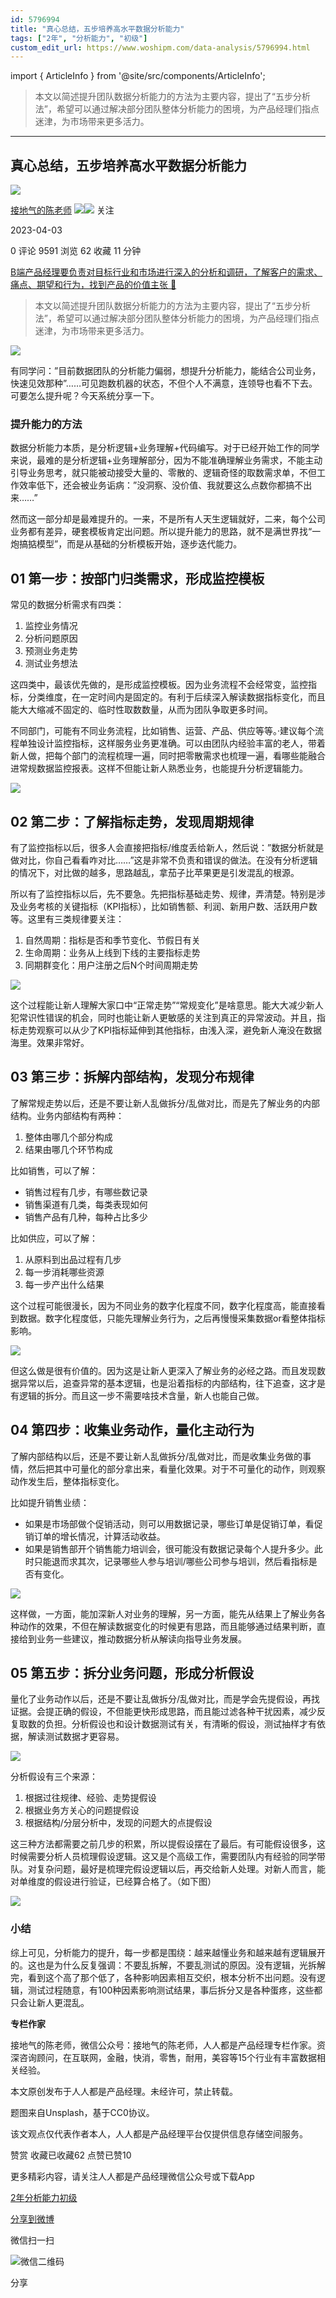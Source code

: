 ```yaml
---
id: 5796994
title: "真心总结，五步培养高水平数据分析能力"
tags: ["2年", "分析能力", "初级"]
custom_edit_url: https://www.woshipm.com/data-analysis/5796994.html
---
```

import { ArticleInfo } from '@site/src/components/ArticleInfo';

<ArticleInfo
    author="接地气的陈老师"
    authorLink="https://www.woshipm.com/u/773891"
    published="2023-04-03"
    views={9591}
    comments={0}
    collects={62}
/>

> 本文以简述提升团队数据分析能力的方法为主要内容，提出了“五步分析法”，希望可以通过解决部分团队整体分析能力的困境，为产品经理们指点迷津，为市场带来更多活力。

---

## 真心总结，五步培养高水平数据分析能力

[![](https://image.woshipm.com/wp-files/2019/08/0GkAbc8ZooEsibtWEUNO.png!/both/72x72)](https://www.woshipm.com/u/773891)

[接地气的陈老师](https://www.woshipm.com/u/773891) ![](https://static.woshipm.com/tag/1121_1@2x.png)![](https://static.woshipm.com/tag/2103_1@2x.png) 关注

2023-04-03

0 评论 9591 浏览 62 收藏 11 分钟

[B端产品经理要负责对目标行业和市场进行深入的分析和调研，了解客户的需求、痛点、期望和行为，找到产品的价值主张 🔗](https://ke.qidianla.com/courses/bcpm)

> 本文以简述提升团队数据分析能力的方法为主要内容，提出了“五步分析法”，希望可以通过解决部分团队整体分析能力的困境，为产品经理们指点迷津，为市场带来更多活力。

![](https://image.woshipm.com/wp-files/2023/04/4hLlcrLjA4Fc14Qd7Cdv.png)

有同学问：”目前数据团队的分析能力偏弱，想提升分析能力，能结合公司业务，快速见效那种”……可见跑数机器的状态，不但个人不满意，连领导也看不下去。可要怎么提升呢？今天系统分享一下。

### 提升能力的方法

数据分析能力本质，是分析逻辑+业务理解+代码编写。对于已经开始工作的同学来说，最难的是分析逻辑+业务理解部分，因为不能准确理解业务需求，不能主动引导业务思考，就只能被动接受大量的、零散的、逻辑奇怪的取数需求单，不但工作效率低下，还会被业务诟病：”没洞察、没价值、我就要这么点数你都搞不出来……”

然而这一部分却是最难提升的。一来，不是所有人天生逻辑就好，二来，每个公司业务都有差异，硬套模板肯定出问题。所以提升能力的思路，就不是满世界找“一炮搞掂模型”，而是从基础的分析模板开始，逐步迭代能力。

## 01 第一步：按部门归类需求，形成监控模板

常见的数据分析需求有四类：

1.  监控业务情况
2.  分析问题原因
3.  预测业务走势
4.  测试业务想法

这四类中，最该优先做的，是形成监控模板。因为业务流程不会经常变，监控指标，分类维度，在一定时间内是固定的。有利于后续深入解读数据指标变化，而且能大大缩减不固定的、临时性取数数量，从而为团队争取更多时间。

不同部门，可能有不同业务流程，比如销售、运营、产品、供应等等。·建议每个流程单独设计监控指标，这样服务业务更准确。可以由团队内经验丰富的老人，带着新人做，把每个部门的流程梳理一遍，同时把零散需求也梳理一遍，看哪些能融合进常规数据监控报表。这样不但能让新人熟悉业务，也能提升分析逻辑能力。

![](https://image.yunyingpai.com/wp/2023/04/uPO3NlXw1A0sf1HcYHUe.png)

## 02 第二步：了解指标走势，发现周期规律

有了监控指标以后，很多人会直接把指标/维度丢给新人，然后说：”数据分析就是做对比，你自己看看咋对比……”这是非常不负责和错误的做法。在没有分析逻辑的情况下，对比做的越多，思路越乱，拿茄子比苹果更是引发混乱的根源。

所以有了监控指标以后，先不要急。先把指标基础走势、规律，弄清楚。特别是涉及业务考核的关键指标（KPI指标），比如销售额、利润、新用户数、活跃用户数等。这里有三类规律要关注：

1.  自然周期：指标是否和季节变化、节假日有关
2.  生命周期：业务从上线到下线的主要指标走势
3.  同期群变化：用户注册之后N个时间周期走势

![](https://image.yunyingpai.com/wp/2023/04/WQTmfES5IFdf7mB3wKaR.png)

这个过程能让新人理解大家口中“正常走势”“常规变化”是啥意思。能大大减少新人犯常识性错误的机会，同时也能让新人更敏感的关注到真正的异常波动。并且，指标走势观察可以从少了KPI指标延伸到其他指标，由浅入深，避免新人淹没在数据海里。效果非常好。

## 03 第三步：拆解内部结构，发现分布规律

了解常规走势以后，还是不要让新人乱做拆分/乱做对比，而是先了解业务的内部结构。业务内部结构有两种：

1.  整体由哪几个部分构成
2.  结果由哪几个环节构成

比如销售，可以了解：

*   销售过程有几步，有哪些数记录
*   销售渠道有几类，每类表现如何
*   销售产品有几种，每种占比多少

比如供应，可以了解：

1.  从原料到出品过程有几步
2.  每一步消耗哪些资源
3.  每一步产出什么结果

这个过程可能很漫长，因为不同业务的数字化程度不同，数字化程度高，能直接看到数据。数字化程度低，只能先理解业务行为，之后再慢慢采集数据or看整体指标影响。

![](https://image.yunyingpai.com/wp/2023/04/AIeDQxIWiLoMmBLkZx9U.png)

但这么做是很有价值的。因为这是让新人更深入了解业务的必经之路。而且发现数据异常以后，追查异常的基本逻辑，也是沿着指标的内部结构，往下追查，这才是有逻辑的拆分。而且这一步不需要啥技术含量，新人也能自己做。

## 04 第四步：收集业务动作，量化主动行为

了解内部结构以后，还是不要让新人乱做拆分/乱做对比，而是收集业务做的事情，然后把其中可量化的部分拿出来，看量化效果。对于不可量化的动作，则观察动作发生后，整体指标变化。

比如提升销售业绩：

*   如果是市场部做个促销活动，则可以用数据记录，哪些订单是促销订单，看促销订单的增长情况，计算活动收益。
*   如果是销售部开个销售能力培训会，很可能没有数据记录每个人提升多少。此时只能退而求其次，记录哪些人参与培训/哪些公司参与培训，然后看指标是否有变化。

![](https://image.yunyingpai.com/wp/2023/04/QRDxx2bTtZkjhhCKGZwE.png)

这样做，一方面，能加深新人对业务的理解，另一方面，能先从结果上了解业务各种动作的效果，不但在解读数据变化的时候更有思路，而且能够通过结果判断，直接给到业务一些建议，推动数据分析从解读向指导业务发展。

## 05 第五步：拆分业务问题，形成分析假设

量化了业务动作以后，还是不要让乱做拆分/乱做对比，而是学会先提假设，再找证据。会提正确的假设，不但能更快形成思路，而且能过滤各种干扰因素，减少反复取数的负担。分析假设也和设计数据测试有关，有清晰的假设，测试抽样才有依据，解读测试数据才更容易。

![](https://image.yunyingpai.com/wp/2023/04/N995RTYB6ab7jw40or6o.png)

分析假设有三个来源：

1.  根据过往规律、经验、走势提假设
2.  根据业务方关心的问题提假设
3.  根据结构/分层分析中，发现的问题大的点提假设

这三种方法都需要之前几步的积累，所以提假设摆在了最后。有可能假设很多，这时候需要分析人员梳理假设逻辑。这又是个高级工作，需要团队内有经验的同学带队。对复杂问题，最好是梳理完假设逻辑以后，再交给新人处理。对新人而言，能对单维度的假设进行验证，已经算合格了。（如下图）

![](https://image.yunyingpai.com/wp/2023/04/WqQjm4cHIL8qCC3cfZMl.png)

### 小结

综上可见，分析能力的提升，每一步都是围绕：越来越懂业务和越来越有逻辑展开的。这也是为什么反复强调：不要乱拆解，不要乱测试的原因。没有逻辑，光拆解完，看到这个高了那个低了，各种影响因素相互交织，根本分析不出问题。没有逻辑，测试过程随意，有100种因素影响测试结果，事后拆分又是各种蛋疼，这些都只会让新人更混乱。

**专栏作家**

接地气的陈老师，微信公众号：接地气的陈老师，人人都是产品经理专栏作家。资深咨询顾问，在互联网，金融，快消，零售，耐用，美容等15个行业有丰富数据相关经验。

本文原创发布于人人都是产品经理。未经许可，禁止转载。

题图来自Unsplash，基于CC0协议。

该文观点仅代表作者本人，人人都是产品经理平台仅提供信息存储空间服务。

赞赏 收藏已收藏62 点赞已赞10

更多精彩内容，请关注人人都是产品经理微信公众号或下载App

[2年](https://www.woshipm.com/tag/2%e5%b9%b4)[分析能力](https://www.woshipm.com/tag/%e5%88%86%e6%9e%90%e8%83%bd%e5%8a%9b)[初级](https://www.woshipm.com/tag/%e5%88%9d%e7%ba%a7)

[分享到微博](https://service.weibo.com/share/share.php?appkey=2775287854&title=真心总结，五步培养高水平数据分析能力&url=https://www.woshipm.com/data-analysis/5796994.html&pic=https://image.woshipm.com/wp-files/2023/04/4hLlcrLjA4Fc14Qd7Cdv.png)

微信扫一扫

![微信二维码](https://api.pwmqr.com/qrcode/create/?url=https://www.woshipm.com/data-analysis/5796994.html)

分享